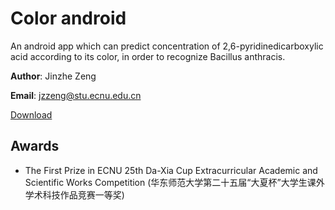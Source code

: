 # Color android
An android app which can predict concentration of 2,6-pyridinedicarboxylic acid according to its color, in order to recognize Bacillus anthracis.

**Author**: Jinzhe Zeng

**Email**: jzzeng@stu.ecnu.edu.cn

[Download](https://github.com/njzjz/Color-android/releases/download/1.3/Color.1.3.apk)

## Awards
* The First Prize in ECNU 25th Da-Xia Cup Extracurricular Academic and Scientific Works Competition (华东师范大学第二十五届“大夏杯”大学生课外学术科技作品竞赛一等奖)

